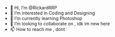 - 👋 Hi, I’m @RickardRRP
- 👀 I’m interested in Coding and Designing
- 🌱 I’m currently learning Photoshop
- 💞️ I’m looking to collaborate on , idk im new here
- 📫 How to reach me , dont

<!---
RickardRRP/RickardRRP is a ✨ special ✨ repository because its `README.md` (this file) appears on your GitHub profile.
You can click the Preview link to take a look at your changes.
--->
